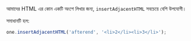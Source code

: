 
আমাদের HTML এর কোন একটি অংশে লিখার জন্য, `insertAdjacentHTML` সবচেয়ে বেশি উপযোগী।

সমাধানটি হল:

```js
one.insertAdjacentHTML('afterend', '<li>2</li><li>3</li>');
```

